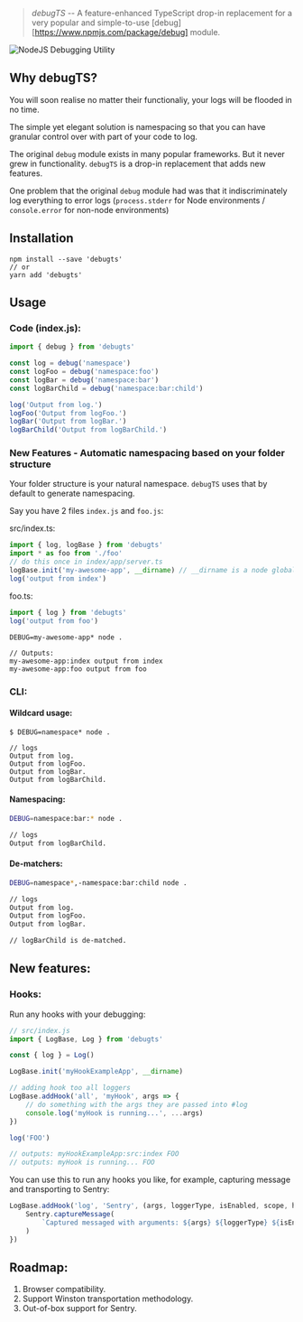 > _debugTS_ -- A feature-enhanced TypeScript drop-in replacement for a very popular and simple-to-use [debug][https://www.npmjs.com/package/debug] module.

![NodeJS Debugging Utility](https://user-images.githubusercontent.com/71256/29091486-fa38524c-7c37-11e7-895f-e7ec8e1039b6.png)

## Why debugTS?

You will soon realise no matter their functionaliy, your logs will be flooded in no time.

The simple yet elegant solution is namespacing so that you can have granular control over with part of your code to log.

The original `debug` module exists in many popular frameworks. But it never grew in functionality. `debugTS` is a drop-in replacement that adds new features.

One problem that the original `debug` module had was that it indiscriminately log everything to error logs (`process.stderr` for Node environments / `console.error` for non-node environments)

## Installation

```
npm install --save 'debugts'
// or
yarn add 'debugts'
```

## Usage

### Code (index.js):

```js
import { debug } from 'debugts'

const log = debug('namespace')
const logFoo = debug('namespace:foo')
const logBar = debug('namespace:bar')
const logBarChild = debug('namespace:bar:child')

log('Output from log.')
logFoo('Output from logFoo.')
logBar('Output from logBar.')
logBarChild('Output from logBarChild.')
```

### New Features - Automatic namespacing based on your folder structure

Your folder structure is your natural namespace. `debugTS` uses that by default to generate namespacing.

Say you have 2 files `index.js` and `foo.js`:

src/index.ts:

```js
import { log, logBase } from 'debugts'
import * as foo from './foo'
// do this once in index/app/server.ts
logBase.init('my-awesome-app', __dirname) // __dirname is a node global
log('output from index')
```

foo.ts:

```js
import { log } from 'debugts'
log('output from foo')
```

```console
DEBUG=my-awesome-app* node .

// Outputs:
my-awesome-app:index output from index
my-awesome-app:foo output from foo
```

### CLI:

#### Wildcard usage:

```console
$ DEBUG=namespace* node .

// logs
Output from log.
Output from logFoo.
Output from logBar.
Output from logBarChild.
```

#### Namespacing:

```bash
DEBUG=namespace:bar:* node .

// logs
Output from logBarChild.
```

#### De-matchers:

```bash
DEBUG=namespace*,-namespace:bar:child node .

// logs
Output from log.
Output from logFoo.
Output from logBar.

// logBarChild is de-matched.
```

## New features:

### Hooks:

Run any hooks with your debugging:

```js
// src/index.js
import { LogBase, Log } from 'debugts'

const { log } = Log()

LogBase.init('myHookExampleApp', __dirname)

// adding hook too all loggers
LogBase.addHook('all', 'myHook', args => {
    // do something with the args they are passed into #log
    console.log('myHook is running...', ...args)
})

log('FOO')

// outputs: myHookExampleApp:src:index FOO
// outputs: myHook is running... FOO
```

You can use this to run any hooks you like, for example, capturing message and transporting to Sentry:

```js
LogBase.addHook('log', 'Sentry', (args, loggerType, isEnabled, scope, hookName) => {
    Sentry.captureMessage(
        `Captured messaged with arguments: ${args} ${loggerType} ${isEnabled} ${scope} ${hookName}`,
    )
})
```

## Roadmap:

1. Browser compatibility.
2. Support Winston transportation methodology.
3. Out-of-box support for Sentry.
